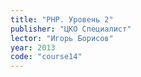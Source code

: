```yaml
---
title: "PHP. Уровень 2"
publisher: "ЦКО Специалист"
lector: "Игорь Борисов"
year: 2013
code: "course14"
---
```

